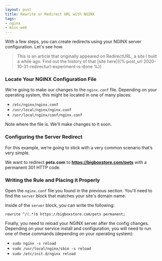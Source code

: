 ```yaml
---
layout: post
title: Rewrite or Redirect URL with NGINX
tags:
- nginx
- misc-web
---
```

With a few steps, you can create redirects using your NGINX server configuration. Let's see how.

> This is an article that originally appeared on RedirectURL, a site I built a while ago.  Find out the history of that [site here]({% post_url 2020-10-31-redirecturl-experiment-is-done %})

### Locate Your NGINX Configuration File

We're going to make our changes to the `nginx.conf` file. Depending on your operating system, this might be located in one of many places:

* `/etc/nginx/nginx.conf`
* `/usr/local/nginx/nginx.conf`
* `/usr/local/nginx/conf/nginx.conf`

Note where the file is. We'll make changes to it soon.

### Configuring the Server Redirect

For this example, we’re going to stick with a very common scenario that’s very simple.

We want to redirect **pets.com** to **https://bigboxstore.com/pets**  with a permanent 301 HTTP code.

### Writing the Rule and Placing it Properly

Open the `nginx.conf` file you found in the previous section. You'll need to find the `server` block that matches your site's domain name.

Inside of the `server` block, you can write the following:

`rewrite ^/(.*)$ https://bigboxstore.com/pets permanent;`

Finally, you need to reload your NGINX server after the config changes. Depending on your service install and configuration, you will need to run one of these commands (depending on your operating system):

* `sudo nginx -s reload`
* `sudo /usr/local/nginx/sbin -s reload`
* `sudo /etc/init.d/nginx reload`
